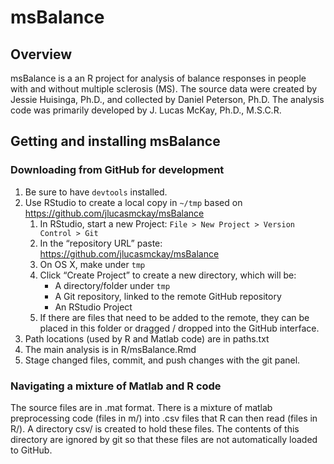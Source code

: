 
<!-- README.md is generated from README.Rmd. Please edit that file -->

# msBalance

## Overview

msBalance is a an R project for analysis of balance responses in people
with and without multiple sclerosis (MS). The source data were created
by Jessie Huisinga, Ph.D., and collected by Daniel Peterson, Ph.D. The
analysis code was primarily developed by J. Lucas McKay, Ph.D., M.S.C.R.

## Getting and installing msBalance

### Downloading from GitHub for development

1.  Be sure to have `devtools` installed.
2.  Use RStudio to create a local copy in `~/tmp` based on
    <https://github.com/jlucasmckay/msBalance>
    1.  In RStudio, start a new Project: `File > New Project > Version
        Control > Git`
    2.  In the “repository URL” paste:
        <https://github.com/jlucasmckay/msBalance>
    3.  On OS X, make under `tmp`
    4.  Click “Create Project” to create a new directory, which will be:
          - A directory/folder under `tmp`
          - A Git repository, linked to the remote GitHub repository
          - An RStudio Project
    5.  If there are files that need to be added to the remote, they can
        be placed in this folder or dragged / dropped into the GitHub
        interface.
3.  Path locations (used by R and Matlab code) are in paths.txt
4.  The main analysis is in R/msBalance.Rmd
5.  Stage changed files, commit, and push changes with the git panel.

### Navigating a mixture of Matlab and R code

The source files are in .mat format. There is a mixture of matlab
preprocessing code (files in m/) into .csv files that R can then read
(files in R/). A directory csv/ is created to hold these files. The
contents of this directory are ignored by git so that these files are
not automatically loaded to GitHub.
